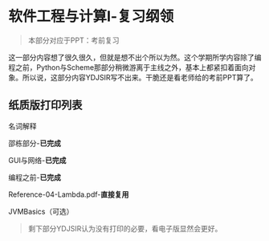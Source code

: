 # 软件工程与计算Ⅰ-复习纲领

> 本部分对应于PPT：考前复习

这一部分内容想了很久很久，但就是想不出个所以为然。这个学期所学内容除了编程之前，Python与Scheme那部分稍微游离于主线之外，基本上都紧扣着面向对象。所以说，这部分内容YDJSIR写不出来。干脆还是看老师给的考前PPT算了。

## 纸质版打印列表

名词解释

邵栋部分-**已完成**

GUI与网络-**已完成**

编程之前-**已完成**

Reference-04-Lambda.pdf-**直接复用**

JVMBasics（可选）

> 剩下部分YDJSIR认为没有打印的必要，看电子版显然会更好。

